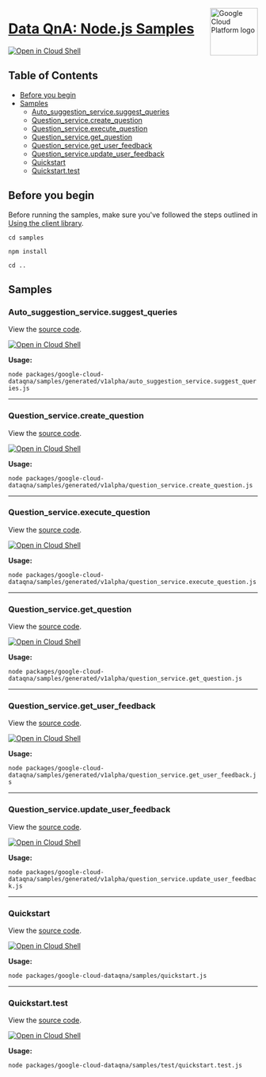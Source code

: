 [//]: # "This README.md file is auto-generated, all changes to this file will be lost."
[//]: # "To regenerate it, use `python -m synthtool`."
<img src="https://avatars2.githubusercontent.com/u/2810941?v=3&s=96" alt="Google Cloud Platform logo" title="Google Cloud Platform" align="right" height="96" width="96"/>

# [Data QnA: Node.js Samples](https://github.com/googleapis/google-cloud-node)

[![Open in Cloud Shell][shell_img]][shell_link]



## Table of Contents

* [Before you begin](#before-you-begin)
* [Samples](#samples)
  * [Auto_suggestion_service.suggest_queries](#auto_suggestion_service.suggest_queries)
  * [Question_service.create_question](#question_service.create_question)
  * [Question_service.execute_question](#question_service.execute_question)
  * [Question_service.get_question](#question_service.get_question)
  * [Question_service.get_user_feedback](#question_service.get_user_feedback)
  * [Question_service.update_user_feedback](#question_service.update_user_feedback)
  * [Quickstart](#quickstart)
  * [Quickstart.test](#quickstart.test)

## Before you begin

Before running the samples, make sure you've followed the steps outlined in
[Using the client library](https://github.com/googleapis/google-cloud-node#using-the-client-library).

`cd samples`

`npm install`

`cd ..`

## Samples



### Auto_suggestion_service.suggest_queries

View the [source code](https://github.com/googleapis/google-cloud-node/blob/master/packages/google-cloud-dataqna/samples/generated/v1alpha/auto_suggestion_service.suggest_queries.js).

[![Open in Cloud Shell][shell_img]](https://console.cloud.google.com/cloudshell/open?git_repo=https://github.com/googleapis/google-cloud-node&page=editor&open_in_editor=packages/google-cloud-dataqna/samples/generated/v1alpha/auto_suggestion_service.suggest_queries.js,samples/README.md)

__Usage:__


`node packages/google-cloud-dataqna/samples/generated/v1alpha/auto_suggestion_service.suggest_queries.js`


-----




### Question_service.create_question

View the [source code](https://github.com/googleapis/google-cloud-node/blob/master/packages/google-cloud-dataqna/samples/generated/v1alpha/question_service.create_question.js).

[![Open in Cloud Shell][shell_img]](https://console.cloud.google.com/cloudshell/open?git_repo=https://github.com/googleapis/google-cloud-node&page=editor&open_in_editor=packages/google-cloud-dataqna/samples/generated/v1alpha/question_service.create_question.js,samples/README.md)

__Usage:__


`node packages/google-cloud-dataqna/samples/generated/v1alpha/question_service.create_question.js`


-----




### Question_service.execute_question

View the [source code](https://github.com/googleapis/google-cloud-node/blob/master/packages/google-cloud-dataqna/samples/generated/v1alpha/question_service.execute_question.js).

[![Open in Cloud Shell][shell_img]](https://console.cloud.google.com/cloudshell/open?git_repo=https://github.com/googleapis/google-cloud-node&page=editor&open_in_editor=packages/google-cloud-dataqna/samples/generated/v1alpha/question_service.execute_question.js,samples/README.md)

__Usage:__


`node packages/google-cloud-dataqna/samples/generated/v1alpha/question_service.execute_question.js`


-----




### Question_service.get_question

View the [source code](https://github.com/googleapis/google-cloud-node/blob/master/packages/google-cloud-dataqna/samples/generated/v1alpha/question_service.get_question.js).

[![Open in Cloud Shell][shell_img]](https://console.cloud.google.com/cloudshell/open?git_repo=https://github.com/googleapis/google-cloud-node&page=editor&open_in_editor=packages/google-cloud-dataqna/samples/generated/v1alpha/question_service.get_question.js,samples/README.md)

__Usage:__


`node packages/google-cloud-dataqna/samples/generated/v1alpha/question_service.get_question.js`


-----




### Question_service.get_user_feedback

View the [source code](https://github.com/googleapis/google-cloud-node/blob/master/packages/google-cloud-dataqna/samples/generated/v1alpha/question_service.get_user_feedback.js).

[![Open in Cloud Shell][shell_img]](https://console.cloud.google.com/cloudshell/open?git_repo=https://github.com/googleapis/google-cloud-node&page=editor&open_in_editor=packages/google-cloud-dataqna/samples/generated/v1alpha/question_service.get_user_feedback.js,samples/README.md)

__Usage:__


`node packages/google-cloud-dataqna/samples/generated/v1alpha/question_service.get_user_feedback.js`


-----




### Question_service.update_user_feedback

View the [source code](https://github.com/googleapis/google-cloud-node/blob/master/packages/google-cloud-dataqna/samples/generated/v1alpha/question_service.update_user_feedback.js).

[![Open in Cloud Shell][shell_img]](https://console.cloud.google.com/cloudshell/open?git_repo=https://github.com/googleapis/google-cloud-node&page=editor&open_in_editor=packages/google-cloud-dataqna/samples/generated/v1alpha/question_service.update_user_feedback.js,samples/README.md)

__Usage:__


`node packages/google-cloud-dataqna/samples/generated/v1alpha/question_service.update_user_feedback.js`


-----




### Quickstart

View the [source code](https://github.com/googleapis/google-cloud-node/blob/master/packages/google-cloud-dataqna/samples/quickstart.js).

[![Open in Cloud Shell][shell_img]](https://console.cloud.google.com/cloudshell/open?git_repo=https://github.com/googleapis/google-cloud-node&page=editor&open_in_editor=packages/google-cloud-dataqna/samples/quickstart.js,samples/README.md)

__Usage:__


`node packages/google-cloud-dataqna/samples/quickstart.js`


-----




### Quickstart.test

View the [source code](https://github.com/googleapis/google-cloud-node/blob/master/packages/google-cloud-dataqna/samples/test/quickstart.test.js).

[![Open in Cloud Shell][shell_img]](https://console.cloud.google.com/cloudshell/open?git_repo=https://github.com/googleapis/google-cloud-node&page=editor&open_in_editor=packages/google-cloud-dataqna/samples/test/quickstart.test.js,samples/README.md)

__Usage:__


`node packages/google-cloud-dataqna/samples/test/quickstart.test.js`






[shell_img]: https://gstatic.com/cloudssh/images/open-btn.png
[shell_link]: https://console.cloud.google.com/cloudshell/open?git_repo=https://github.com/googleapis/google-cloud-node&page=editor&open_in_editor=samples/README.md
[product-docs]: https://cloud.google.com/bigquery/docs
